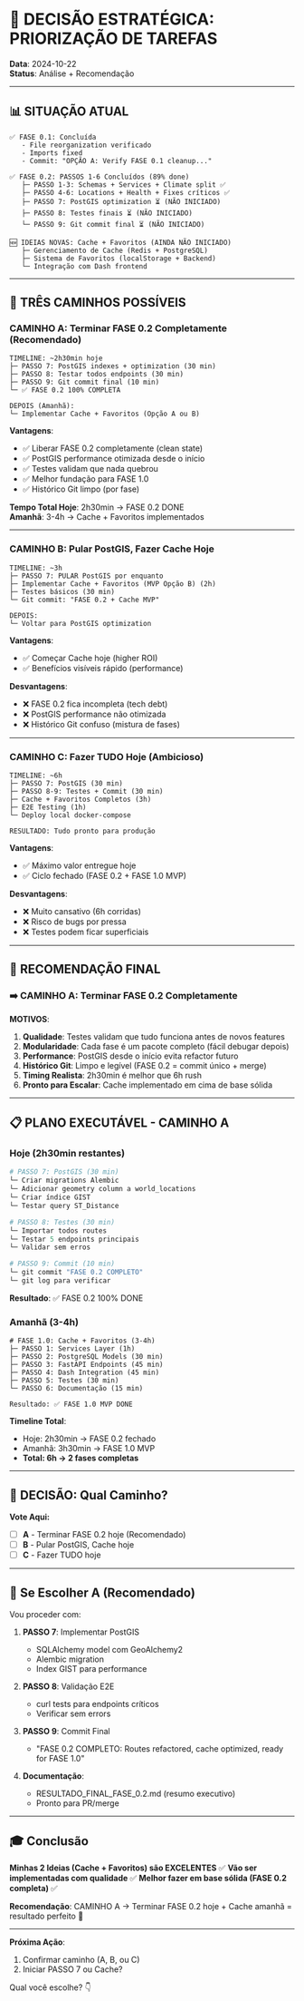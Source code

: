 # 🎯 DECISÃO ESTRATÉGICA: PRIORIZAÇÃO DE TAREFAS

**Data**: 2024-10-22  
**Status**: Análise + Recomendação  

---

## 📊 SITUAÇÃO ATUAL

```
✅ FASE 0.1: Concluída
   - File reorganization verificado
   - Imports fixed
   - Commit: "OPÇÃO A: Verify FASE 0.1 cleanup..."

✅ FASE 0.2: PASSOS 1-6 Concluídos (89% done)
   ├─ PASSO 1-3: Schemas + Services + Climate split ✅
   ├─ PASSO 4-6: Locations + Health + Fixes críticos ✅
   ├─ PASSO 7: PostGIS optimization ⏳ (NÃO INICIADO)
   ├─ PASSO 8: Testes finais ⏳ (NÃO INICIADO)
   └─ PASSO 9: Git commit final ⏳ (NÃO INICIADO)

🆕 IDEIAS NOVAS: Cache + Favoritos (AINDA NÃO INICIADO)
   ├─ Gerenciamento de Cache (Redis + PostgreSQL)
   ├─ Sistema de Favoritos (localStorage + Backend)
   └─ Integração com Dash frontend
```

---

## 🏁 TRÊS CAMINHOS POSSÍVEIS

### **CAMINHO A: Terminar FASE 0.2 Completamente (Recomendado)**

```
TIMELINE: ~2h30min hoje
├─ PASSO 7: PostGIS indexes + optimization (30 min)
├─ PASSO 8: Testar todos endpoints (30 min)
├─ PASSO 9: Git commit final (10 min)
└─ ✅ FASE 0.2 100% COMPLETA

DEPOIS (Amanhã):
└─ Implementar Cache + Favoritos (Opção A ou B)
```

**Vantagens**:
- ✅ Liberar FASE 0.2 completamente (clean state)
- ✅ PostGIS performance otimizada desde o início
- ✅ Testes validam que nada quebrou
- ✅ Melhor fundação para FASE 1.0
- ✅ Histórico Git limpo (por fase)

**Tempo Total Hoje**: 2h30min → FASE 0.2 DONE  
**Amanhã**: 3-4h → Cache + Favoritos implementados

---

### **CAMINHO B: Pular PostGIS, Fazer Cache Hoje**

```
TIMELINE: ~3h
├─ PASSO 7: PULAR PostGIS por enquanto
├─ Implementar Cache + Favoritos (MVP Opção B) (2h)
├─ Testes básicos (30 min)
└─ Git commit: "FASE 0.2 + Cache MVP"

DEPOIS:
└─ Voltar para PostGIS optimization
```

**Vantagens**:
- ✅ Começar Cache hoje (higher ROI)
- ✅ Benefícios visíveis rápido (performance)

**Desvantagens**:
- ❌ FASE 0.2 fica incompleta (tech debt)
- ❌ PostGIS performance não otimizada
- ❌ Histórico Git confuso (mistura de fases)

---

### **CAMINHO C: Fazer TUDO Hoje (Ambicioso)**

```
TIMELINE: ~6h
├─ PASSO 7: PostGIS (30 min)
├─ PASSO 8-9: Testes + Commit (30 min)
├─ Cache + Favoritos Completos (3h)
├─ E2E Testing (1h)
└─ Deploy local docker-compose

RESULTADO: Tudo pronto para produção
```

**Vantagens**:
- ✅ Máximo valor entregue hoje
- ✅ Ciclo fechado (FASE 0.2 + FASE 1.0 MVP)

**Desvantagens**:
- ❌ Muito cansativo (6h corridas)
- ❌ Risco de bugs por pressa
- ❌ Testes podem ficar superficiais

---

## 🎯 RECOMENDAÇÃO FINAL

### **➡️ CAMINHO A: Terminar FASE 0.2 Completamente**

**MOTIVOS**:

1. **Qualidade**: Testes validam que tudo funciona antes de novos features
2. **Modularidade**: Cada fase é um pacote completo (fácil debugar depois)
3. **Performance**: PostGIS desde o início evita refactor futuro
4. **Histórico Git**: Limpo e legível (FASE 0.2 = commit único + merge)
5. **Timing Realista**: 2h30min é melhor que 6h rush
6. **Pronto para Escalar**: Cache implementado em cima de base sólida

---

## 📋 PLANO EXECUTÁVEL - CAMINHO A

### Hoje (2h30min restantes)

```powershell
# PASSO 7: PostGIS (30 min)
└─ Criar migrations Alembic
└─ Adicionar geometry column a world_locations
└─ Criar índice GIST
└─ Testar query ST_Distance

# PASSO 8: Testes (30 min)
└─ Importar todos routes
└─ Testar 5 endpoints principais
└─ Validar sem erros

# PASSO 9: Commit (10 min)
└─ git commit "FASE 0.2 COMPLETO"
└─ git log para verificar
```

**Resultado**: ✅ FASE 0.2 100% DONE

### Amanhã (3-4h)

```
# FASE 1.0: Cache + Favoritos (3-4h)
├─ PASSO 1: Services Layer (1h)
├─ PASSO 2: PostgreSQL Models (30 min)
├─ PASSO 3: FastAPI Endpoints (45 min)
├─ PASSO 4: Dash Integration (45 min)
├─ PASSO 5: Testes (30 min)
└─ PASSO 6: Documentação (15 min)

Resultado: ✅ FASE 1.0 MVP DONE
```

**Timeline Total**:
- Hoje: 2h30min → FASE 0.2 fechado
- Amanhã: 3h30min → FASE 1.0 MVP
- **Total: 6h → 2 fases completas**

---

## 🚦 DECISÃO: Qual Caminho?

**Vote Aqui:**
- [ ] **A** - Terminar FASE 0.2 hoje (Recomendado)
- [ ] **B** - Pular PostGIS, Cache hoje
- [ ] **C** - Fazer TUDO hoje

---

## 📝 Se Escolher A (Recomendado)

Vou proceder com:

1. **PASSO 7**: Implementar PostGIS
   - SQLAlchemy model com GeoAlchemy2
   - Alembic migration
   - Index GIST para performance

2. **PASSO 8**: Validação E2E
   - curl tests para endpoints críticos
   - Verificar sem errors

3. **PASSO 9**: Commit Final
   - "FASE 0.2 COMPLETO: Routes refactored, cache optimized, ready for FASE 1.0"

4. **Documentação**:
   - RESULTADO_FINAL_FASE_0.2.md (resumo executivo)
   - Pronto para PR/merge

---

## 🎓 Conclusão

**Minhas 2 Ideias (Cache + Favoritos) são EXCELENTES** ✅
**Vão ser implementadas com qualidade** ✅
**Melhor fazer em base sólida (FASE 0.2 completa)** ✅

**Recomendação**: CAMINHO A → Terminar FASE 0.2 hoje + Cache amanhã = resultado perfeito 🚀

---

**Próxima Ação**:
1. Confirmar caminho (A, B, ou C)
2. Iniciar PASSO 7 ou Cache?

Qual você escolhe? 👇
